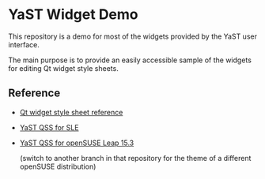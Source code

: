 # YaST Widget Demo

This repository is a demo for most of the widgets provided by the YaST user
interface.

The main purpose is to provide an easily accessible sample of the widgets for
editing Qt widget style sheets.


## Reference

- [Qt widget style sheet reference](https://doc.qt.io/qt-5/stylesheet-reference.html)

- [YaST QSS for SLE](https://github.com/yast/yast-theme/blob/master/theme/SLE/wizard/installation.qss)

- [YaST QSS for openSUSE Leap 15.3](https://github.com/openSUSE/branding/blob/leap-15.3/yast/installation.qss)

  (switch to another branch in that repository for the theme of a different
  openSUSE distribution)
